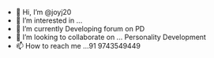 - 👋 Hi, I’m @joyj20
- 👀 I’m interested in ...
- 🌱 I’m currently Developing forum on PD
- 💞️ I’m looking to collaborate on ... Personality Development 
- 📫 How to reach me ...91 9743549449

<!---
joyj20/joyj20 is a ✨ special ✨ repository because its `README.md` (this file) appears on your GitHub profile.
You can click the Preview link to take a look at your changes.
--->
